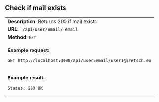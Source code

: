 ## Check if mail exists

<table>
    <tr><td> <b>Description</b>: Returns 200 if mail exists. </td></tr>
    <tr><td> <b>URL</b>: <code> /api/user/email/:email </code> </td></tr>
    <tr><td> <b>Method</b>: <code>GET</code> </td></tr>
<tr><td>

**Example request:**

 `GET http://localhost:3000/api/user/email/user1@bretsch.eu`

</td></tr>
<tr><td>

**Example result:**

 `Status: 200 OK`

</td></tr>
</table>
